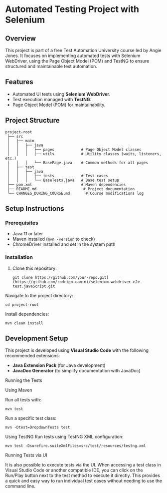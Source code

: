 # Automated Testing Project with Selenium

## Overview
This project is part of a free Test Automation University course led by Angie Jones. It focuses on implementing automated tests with Selenium WebDriver, using the Page Object Model (POM) and TestNG to ensure structured and maintainable test automation.

## Features
- Automated UI tests using **Selenium WebDriver**.
- Test execution managed with **TestNG**.
- Page Object Model (POM) for maintainability.

## Project Structure
```
project-root
 ├── src
 │   ├── main
 │   │   ├── java
 │   │   │   ├── pages            # Page Object Model classes
 │   │   │   ├── utils            # Utility classes (waits, listeners, etc.)
 │   │   │   └── BasePage.java    # Common methods for all pages
 │   ├── test
 │   │   ├── java
 │   │   │   ├── tests            # Test cases
 │   │   │   └── BaseTests.java   # Base test setup
 ├── pom.xml                      # Maven dependencies
 ├── README.md                     # Project documentation
 └── CHANGES_DURING_COURSE.md       # Course modifications log
```


## Setup Instructions
### Prerequisites
- Java 11 or later
- Maven installed (`mvn -version` to check)
- ChromeDriver installed and set in the system path

### Installation
1. Clone this repository:
   ```
   git clone https://github.com/your-repo.git](https://github.com/rodrigo-camini/selenium-webdriver-e2e-test.javaScript.git
   ```
Navigate to the project directory:
```
cd project-root
```
Install dependencies:
```
mvn clean install
```

## Development Setup
This project is developed using **Visual Studio Code** with the following recommended extensions:

- **Java Extension Pack** (for Java development)
- **JavaDoc Generator** (to simplify documentation with JavaDoc)

Running the Tests

Using Maven

Run all tests with:
```
mvn test
```

Run a specific test class:
```
mvn -Dtest=DropdownTests test
```

Using TestNG
Run tests using TestNG XML configuration:

```
mvn test -Dsurefire.suiteXmlFiles=src/test/resources/testng.xml
```

Running Tests via UI

It is also possible to execute tests via the UI. When accessing a test class in Visual Studio Code or another compatible IDE, you can click on the Run/Play button next to the test method to execute it directly. This provides a quick and easy way to run individual test cases without needing to use the command line.
